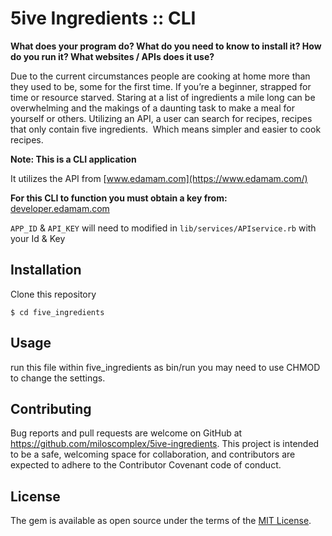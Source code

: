# 5ive Ingredients :: CLI

**What does your program do? What do you need to know to install it? How do you run it? What websites / APIs does it use?**

Due to the current circumstances people are cooking at home more than they used to be, some for the first time. If you’re a beginner, strapped for time or resource starved. Staring at a list of ingredients a mile long can be overwhelming and the makings of a daunting task to make a meal for yourself or others. Utilizing an API, a user can search for recipes, recipes that only contain five ingredients.  Which means simpler and easier to cook recipes.

**Note: This is a CLI application**

It utilizes the API from [www.edamam.com](https://www.edamam.com/)

**For this CLI to function you must obtain a key from:** [developer.edamam.com](https://developer.edamam.com/)

`APP_ID` & `API_KEY` will need to modified in `lib/services/APIservice.rb` with your Id & Key

## Installation
Clone this repository

```
$ cd five_ingredients
```

## Usage
run this file within five_ingredients as bin/run you may need to use CHMOD to change the settings.

## Contributing
Bug reports and pull requests are welcome on GitHub at https://github.com/miloscomplex/5ive-ingredients. This project is intended to be a safe, welcoming space for collaboration, and contributors are expected to adhere to the Contributor Covenant code of conduct.

## License
The gem is available as open source under the terms of the [MIT License](https://opensource.org/licenses/MIT).
